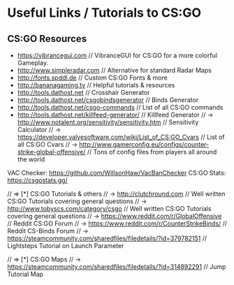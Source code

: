 # Useful Links / Tutorials to CS:GO

## CS:GO Resources
- https://vibrancegui.com							                                // VibranceGUI for CS:GO for a more colorful Gameplay.
- http://www.simpleradar.com						                              // Alternative for standard Radar Maps
- http://fonts.spddl.de							                                  // Custom CS:GO Fonts & more
- http://bananagaming.tv							                                // Helpful tutorials & resources
- http://tools.dathost.net							                              // Crosshair Generator
- http://tools.dathost.net/csgobindsgenerator				                  // Binds Generator
- http://tools.dathost.net/csgo-commands					                    // List of all CS:GO commands
- http://tools.dathost.net/killfeed-generator/				                // Killfeed Generator
// -> http://www.notalent.org/sensitivity/sensitivity.htm			            // Sensitivity Calculator
// -> https://developer.valvesoftware.com/wiki/List_of_CS:GO_Cvars		    // List of all CS:GO Cvars
// -> http://www.gamerconfig.eu/configs/counter-strike-global-offensive/	// Tons of config files from players all around the world

VAC Checker: https://github.com/WillsonHaw/VacBanChecker
CS:GO Stats: https://csgostats.gg/

// => [*] CS:GO Tutorials & others
// -> http://clutchround.com							                                // Well written CS:GO Tutorials covering general questions
// -> http://www.tobyscs.com/category/csgo					                      // Well written CS:GO Tutorials covering general questions
// -> https://www.reddit.com/r/GlobalOffensive					                  // Reddit CS:GO Forum
// -> https://www.reddit.com/r/CounterStrikeBinds/				                // Reddit CS-Binds Forum
// -> https://steamcommunity.com/sharedfiles/filedetails/?id=379782151		// Lightsteps Tutorial on Launch Parameter

// => [*] CS:GO Maps
// -> https://steamcommunity.com/sharedfiles/filedetails/?id=314892291		// Jump Tutorial Map
